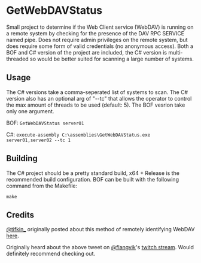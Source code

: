 # GetWebDAVStatus
Small project to determine if the Web Client service (WebDAV) is running on a remote system by checking for the presence of the DAV RPC SERVICE named pipe. Does not require admin privileges on the remote system, but does require some form of valid credentials (no anonymous access). Both a BOF and C# version of the project are included, the C# version is multi-threaded so would be better suited for scanning a large number of systems.

## Usage
The C# versions take a comma-seperated list of systems to scan.  The C# version also has an optional arg of "--tc" that allows the operator to control the max amount of threads to be used (default: 5). The BOF vesrion take only one argument.

BOF: `GetWebDAVStatus server01`

C#: `execute-assembly C:\assemblies\GetWebDAVStatus.exe server01,server02 --tc 1`

## Building
The C# project should be a pretty standard build, x64 + Release is the recommended build configuration.  BOF can be built with the following command from the Makefile:

`make`

## Credits
[@tifkin_](https://twitter.com/tifkin_) originally posted about this method of remotely identifying WebDAV [here](https://twitter.com/tifkin_/status/1419806476353298442).

Originally heard about the above tweet on [@flangvik](https://twitter.com/Flangvik)'s [twitch stream](https://www.twitch.tv/flangvik). Would definitely recommend checking out.
